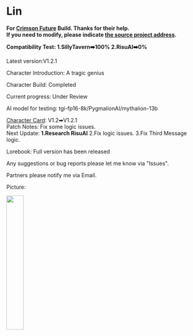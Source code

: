 # Lin
**For [Crimson Future](https://rentry.org/CrimsonFuture) Build. Thanks for their help.  
If you need to modify, please indicate [the source project address](https://github.com/GhostXia/Character-Card/tree/main/Crimson%20Future/Lin).**

**Compatibility Test: 1.SillyTavern➡️100% 2.RisuAI➡️0%**

Latest version:V1.2.1

Character Introduction: A tragic genius

Character Build: Completed

Current progress: Under Review

AI model for testing: tgi-fp16-8k/PygmalionAI/mythalion-13b

[Character Card](https://github.com/GhostXia/Character-Card/blob/main/Crimson%20Future/Lin/Lin.png): V1.2➡V1.2.1  
Patch Notes: Fix some logic issues.  
Next Update: **1.Research RisuAI** 2.Fix logic issues. 3.Fix Third Message logic.

Lorebook: Full version has been released

Any suggestions or bug reports please let me know via "Issues".

Partners please notify me via Email.

Picture:

<img decoding="async" src="https://github.com/GhostXia/Character-Card/assets/33112711/08a18b4f-293d-4a11-b915-d43bd6fb48ff" width="30%">
